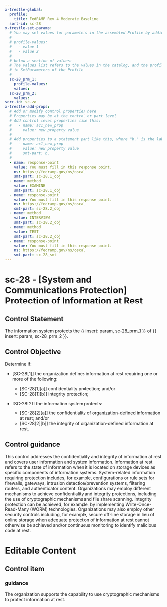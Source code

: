 ```yaml
---
x-trestle-global:
  profile:
    title: FedRAMP Rev 4 Moderate Baseline
  sort-id: sc-28
x-trestle-set-params:
  # You may set values for parameters in the assembled Profile by adding
  #
  # profile-values:
  #   - value 1
  #   - value 2
  #
  # below a section of values:
  # The values list refers to the values in the catalog, and the profile-values represent values
  # in SetParameters of the Profile.
  #
  sc-28_prm_1:
    profile-values:
    values:
  sc-28_prm_2:
    values:
sort-id: sc-28
x-trestle-add-props:
  # Add or modify control properties here
  # Properties may be at the control or part level
  # Add control level properties like this:
  #   - name: ac1_new_prop
  #     value: new property value
  #
  # Add properties to a statement part like this, where "b." is the label of the target statement part
  #   - name: ac1_new_prop
  #     value: new property value
  #     smt-part: b.
  #
  - name: response-point
    value: You must fill in this response point.
    ns: https://fedramp.gov/ns/oscal
    smt-part: sc-28.1_obj
  - name: method
    value: EXAMINE
    smt-part: sc-28.1_obj
  - name: response-point
    value: You must fill in this response point.
    ns: https://fedramp.gov/ns/oscal
    smt-part: sc-28.2_obj
  - name: method
    value: INTERVIEW
    smt-part: sc-28.2_obj
  - name: method
    value: TEST
    smt-part: sc-28.2_obj
  - name: response-point
    value: You must fill in this response point.
    ns: https://fedramp.gov/ns/oscal
    smt-part: sc-28_smt
---
```


# sc-28 - \[System and Communications Protection\] Protection of Information at Rest

## Control Statement

The information system protects the {{ insert: param, sc-28_prm_1 }} of {{ insert: param, sc-28_prm_2 }}.

## Control Objective

Determine if:

- \[SC-28[1]\] the organization defines information at rest requiring one or more of the following:

  - \[SC-28[1][a]\] confidentiality protection; and/or
  - \[SC-28[1][b]\] integrity protection;

- \[SC-28[2]\] the information system protects:

  - \[SC-28[2][a]\] the confidentiality of organization-defined information at rest; and/or
  - \[SC-28[2][b]\] the integrity of organization-defined information at rest.

## Control guidance

This control addresses the confidentiality and integrity of information at rest and covers user information and system information. Information at rest refers to the state of information when it is located on storage devices as specific components of information systems. System-related information requiring protection includes, for example, configurations or rule sets for firewalls, gateways, intrusion detection/prevention systems, filtering routers, and authenticator content. Organizations may employ different mechanisms to achieve confidentiality and integrity protections, including the use of cryptographic mechanisms and file share scanning. Integrity protection can be achieved, for example, by implementing Write-Once-Read-Many (WORM) technologies. Organizations may also employ other security controls including, for example, secure off-line storage in lieu of online storage when adequate protection of information at rest cannot otherwise be achieved and/or continuous monitoring to identify malicious code at rest.

# Editable Content

<!-- Make additions and edits below -->
<!-- The above represents the contents of the control as received by the profile, prior to additions. -->
<!-- If the profile makes additions to the control, they will appear below. -->
<!-- The above markdown may not be edited but you may edit the content below, and/or introduce new additions to be made by the profile. -->
<!-- If there is a yaml header at the top, parameter values may be edited. Use --set-parameters to incorporate the changes during assembly. -->
<!-- The content here will then replace what is in the profile for this control, after running profile-assemble. -->
<!-- The added parts in the profile for this control are below.  You may edit them and/or add new ones. -->
<!-- Each addition must have a heading either of the form ## Control my_addition_name -->
<!-- or ## Part a. (where the a. refers to one of the control statement labels.) -->
<!-- "## Control" parts are new parts added after the statement part. -->
<!-- "## Part" parts are new parts added into the top-level statement part with that label. -->
<!-- Subparts may be added with nested hash levels of the form ### My Subpart Name -->
<!-- underneath the parent ## Control or ## Part being added -->
<!-- See https://ibm.github.io/compliance-trestle/tutorials/ssp_profile_catalog_authoring/ssp_profile_catalog_authoring for guidance. -->

## Control item

### guidance

The organization supports the capability to use cryptographic mechanisms to protect information at rest.
